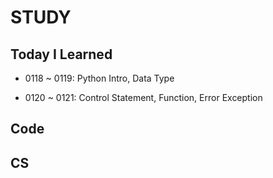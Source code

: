# STUDY

## Today I Learned

- 0118 ~ 0119: Python Intro, Data Type

- 0120 ~ 0121:  Control Statement, Function, Error Exception

## Code



## CS

